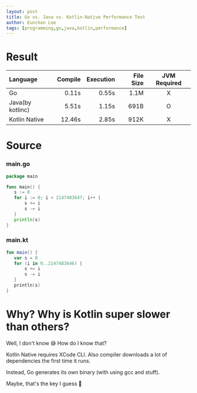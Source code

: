 ```yaml
---
layout: post
title: Go vs. Java vs. Kotlin-Native Performance Test
author: Eunchan Lee
tags: [programming,go,java,kotlin,performance]
---
```



# Result

|Language|Compile|Execution|File Size|JVM Required|
|:-|-:|-:|-:|:-:|
|Go|0.11s|0.55s|1.1M|X|
|Java(by kotlinc)|5.51s|1.15s|691B|O|
|Kotlin Native|12.46s|2.85s|912K|X|


# Source
### main.go
```go
package main

func main() {
   s := 0
   for i := 0; i < 2147483647; i++ {
       s += i
       s -= i
   }
   println(s)
}
```
### main.kt
```kotlin
fun main() {
   var s = 0
   for (i in 0..2147483646) {
       s += i
       s -= i
   }
   println(s)
}
```

# Why? Why is Kotlin **super** slower than others?
Well, I don't know 😅 How do I know that?

Kotlin Native requires XCode CLI. Also compiler downloads a lot of dependencies the first time it runs. 

Instead, Go generates its own binary (with using gcc and stuff).

Maybe, that's the key I guess 🤨
